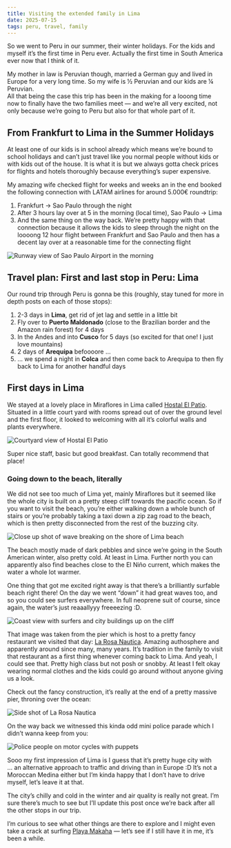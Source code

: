 ```yaml
---
title: Visiting the extended family in Lima
date: 2025-07-15
tags: peru, travel, family
---
```


So we went to Peru in our summer, their winter holidays. For the kids and myself it’s the first time in Peru ever. Actually the first time in South America ever now that I think of it. 

My mother in law is Peruvian though, married a German guy and lived in Europe for a very long time. So my wife is ½  Peruvian and our kids are ¼ Peruvian. \
All that being the case this trip has been in the making for a looong time now to finally have the two families meet — and we’re all very excited, not only because we’re going to Peru but also for that whole part of it. 

## From Frankfurt to Lima in the Summer Holidays

At least one of our kids is in school already which means we’re bound to school holidays and can’t just travel like you normal people without kids or with kids out of the house. It is what it is but we always gotta check prices for flights and hotels thoroughly because everything’s super expensive. 

My amazing wife checked flight for weeks and weeks an in the end booked the following connection with LATAM airlines for around 5.000€ roundtrip: 

1. Frankfurt -> Sao Paulo through the night
2. After 3 hours lay over at 5 in the morning (local time), Sao Paulo -> Lima
3. And the same thing on the way back. We’re pretty happy with that connection because it allows the kids to sleep through the night on the loooong 12 hour flight between Frankfurt and Sao Paulo and then has a decent lay over at a reasonable time for the connecting flight

![Runway view of Sao Paulo Airport in the morning](images/_DSC4031.JPG)

## Travel plan: First and last stop in Peru: Lima

Our round trip through Peru is gonna be this (roughly, stay tuned for more in depth posts on each of those stops):

1. 2-3 days in **Lima**, get rid of jet lag and settle in a little bit
2. Fly over to **Puerto Maldonado** (close to the Brazilian border and the Amazon rain forest) for 4 days
3. In the Andes and into **Cusco** for 5 days (so excited for that one! I just love mountains)
4. 2 days of **Arequipa** befoooore … 
5. … we spend a night in **Colca** and then come back to Arequipa to then fly back to Lima for another handful days

## First days in Lima 

We stayed at a lovely place in Miraflores in Lima called [Hostal El Patio](https://maps.app.goo.gl/HY6yXgCH2EVCJWvHA?g_st=ipc). Situated in a little court yard with rooms spread out of over the ground level and the first floor, it looked to welcoming with all it’s colorful walls and plants everywhere. 

![Courtyard view of Hostal El Patio](images/_DSC4490.JPG)

Super nice staff, basic but good breakfast. Can totally recommend that place!

### Going down to the beach, literally

We did not see too much of Lima yet, mainly Miraflores but it seemed like the whole city is built on a pretty steep cliff towards the pacific ocean. So if you want to visit the beach, you’re either walking down a whole bunch of stairs or you’re probably taking a taxi down a zip zag road to the beach, which is then pretty disconnected from the rest of the buzzing city. 

![Close up shot of wave breaking on the shore of Lima beach](images/_DSC4471.JPG)

The beach mostly made of dark pebbles and since we’re going in the South American winter, also pretty cold. At least in Lima. Further north you can apparently also find beaches close to the El Niño current, which makes the water a whole lot warmer. 

One thing that got me excited right away is that there’s a brilliantly surfable beach right there! On the day we went “down” it had great waves too, and so you could see surfers everywhere. In full neoprene suit of course, since again, the water’s just reaaallyyy freeeezing :D. 

![Coast view with surfers and city buildings up on the cliff](images/_DSC4385.JPG)

That image was taken from the pier which is host to a pretty fancy restaurant we visited that day: [La Rosa Nautica](https://maps.app.goo.gl/KnvKy6ZdMTGfA4KMA?g_st=ipc). Amazing authosphere and apparently around since many, many years. It’s tradition in the family to visit that restaurant as a first thing whenever coming back to Lima. And yeah, I could see that. Pretty high class but not posh or snobby. At least I felt okay wearing normal clothes and the kids could go around without anyone giving us a look. 

Check out the fancy construction, it’s really at the end of a pretty massive pier, throning over the ocean:

![Side shot of La Rosa Nautica](images/_DSC4415.JPG)

On the way back we witnessed this kinda odd mini police parade which I didn’t wanna keep from you: 

![Police people on motor cycles with puppets](images/_DSC4060.JPG)

Sooo my first impression of Lima is I guess that it’s pretty huge city with … an alternative approach to traffic and driving than in Europe :D It’s not a Moroccan Medina either but I’m kinda happy that I don’t have to drive myself, let’s leave it at that. 

The city’s chilly and cold in the winter and air quality is really not great. I’m sure there’s much to see but I’ll update this post once we’re back after all the other stops in our trip. 

I’m curious to see what other things are there to explore and I might even take a crack at surfing [Playa Makaha](https://maps.app.goo.gl/3eeR8HQhLs48kie57?g_st=ipc) — let’s see if I still have it in me, it’s been a while.